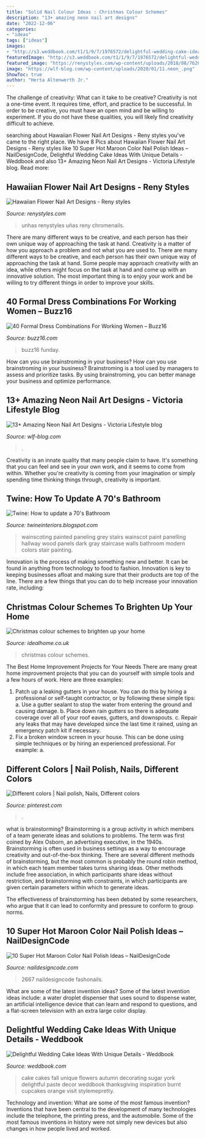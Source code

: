 ```yaml
---
title: "Solid Nail Colour Ideas : Christmas Colour Schemes"
description: "13+ amazing neon nail art designs"
date: "2022-12-06"
categories:
- "ideas"
tags: ["ideas"]
images:
- "http://s3.weddbook.com/t1/1/9/7/1976572/delightful-wedding-cake-ideas-with-unique-details.jpg"
featuredImage: "http://s3.weddbook.com/t1/1/9/7/1976572/delightful-wedding-cake-ideas-with-unique-details.jpg"
featured_image: "https://renystyles.com/wp-content/uploads/2018/08/7620286053b580af64c24af30fffdabd.jpg"
image: "https://wlf-blog.com/wp-content/uploads/2020/01/11.neon_.png"
ShowToc: true
author: "Herta Altenwerth Jr."
---
```



The challenge of creativity: What can it take to be creative?
Creativity is not a one-time event. It requires time, effort, and practice to be successful. In order to be creative, you must have an open mind and be willing to experiment. If you do not have these qualities, you will likely find creativity difficult to achieve.

	

		
searching about Hawaiian Flower Nail Art Designs - Reny styles you've came to the right place. We have 8 Pics about Hawaiian Flower Nail Art Designs - Reny styles like 10 Super Hot Maroon Color Nail Polish Ideas – NailDesignCode, Delightful Wedding Cake Ideas With Unique Details - Weddbook and also 13+ Amazing Neon Nail Art Designs - Viсtoria Lifestyle blog. Read more:
		
    
## Hawaiian Flower Nail Art Designs - Reny Styles

<img loading=lazy src="https://renystyles.com/wp-content/uploads/2018/08/7620286053b580af64c24af30fffdabd.jpg" onerror="this.onerror=null;this.src='https://tse3.mm.bing.net/th?id=OIP.vpwZlzPhRsmhq6kt7PkxjQHaKD&amp;pid=15.1';" alt="Hawaiian Flower Nail Art Designs - Reny styles">

_Source: renystyles.com_

>unhas renystyles uñas reny chromenails. 

	

There are many different ways to be creative, and each person has their own unique way of approaching the task at hand.
Creativity is a matter of how you approach a problem and not what you are used to. There are many different ways to be creative, and each person has their own unique way of approaching the task at hand. Some people may approach creativity with an idea, while others might focus on the task at hand and come up with an innovative solution. The most important thing is to enjoy your work and be willing to try different things in order to improve your skills.

    
## 40 Formal Dress Combinations For Working Women – Buzz16

<img loading=lazy src="https://buzz16.com/wp-content/uploads/2018/11/Formal-Dress-Combinations-For-Working-Women16.jpg" onerror="this.onerror=null;this.src='https://tse1.mm.bing.net/th?id=OIP.FGDnMgYnImqh4bHG5XrvfgHaMK&amp;pid=15.1';" alt="40 Formal Dress Combinations For Working Women – Buzz16">

_Source: buzz16.com_

>buzz16 funday. 

	

How can you use brainstroming in your business?
How can you use brainstroming in your business? Brainstroming is a tool used by managers to assess and prioritize tasks. By using brainstroming, you can better manage your business and optimize performance.

    
## 13+ Amazing Neon Nail Art Designs - Viсtoria Lifestyle Blog

<img loading=lazy src="https://wlf-blog.com/wp-content/uploads/2020/01/11.neon_.png" onerror="this.onerror=null;this.src='https://tse3.mm.bing.net/th?id=OIP.jCFT5JMZYxu0POMUXzAIvwHaLH&amp;pid=15.1';" alt="13+ Amazing Neon Nail Art Designs - Viсtoria Lifestyle blog">

_Source: wlf-blog.com_

>. 

	

Creativity is an innate quality that many people claim to have. It's something that you can feel and see in your own work, and it seems to come from within. Whether you're creativity is coming from your imagination or simply spending time thinking things through, creativity is important.

    
## Twine: How To Update A 70&#039;s Bathroom

<img loading=lazy src="http://3.bp.blogspot.com/-VUylkwThchQ/UXBzU2nl2tI/AAAAAAAACBY/PxEndInubTQ/s640/168744317258203081_Rp1v9wwu_f.jpg" onerror="this.onerror=null;this.src='https://tse2.mm.bing.net/th?id=OIP.64XHOw2Gj_HgaRMHvHKqMwHaJ2&amp;pid=15.1';" alt="Twine: How to update a 70&#039;s Bathroom">

_Source: twineinteriors.blogspot.com_

>wainscoting painted paneling grey stairs wainscot paint panelling hallway wood panels dark gray staircase walls bathroom modern colors stair painting. 

	

Innovation is the process of making something new and better. It can be found in anything from technology to food to fashion. Innovation is key to keeping businesses afloat and making sure that their products are top of the line. There are a few things that you can do to help increase your innovation rate, including:

    
## Christmas Colour Schemes To Brighten Up Your Home

<img loading=lazy src="https://ksassets.timeincuk.net/wp/uploads/sites/56/2015/10/Picture-127.jpg" onerror="this.onerror=null;this.src='https://tse4.mm.bing.net/th?id=OIP.0j6d12c5vnhFqkXhN3NUawHaIK&amp;pid=15.1';" alt="Christmas colour schemes to brighten up your home">

_Source: idealhome.co.uk_

>christmas colour schemes. 

	

The Best Home Improvement Projects for Your Needs
There are many great home improvement projects that you can do yourself with simple tools and a few hours of work. Here are three examples: 
1. Patch up a leaking gutters in your house. You can do this by hiring a professional or self-taught contractor, or by following these simple tips: 
a. Use a gutter sealant to stop the water from entering the ground and causing damage. 
b. Place down rain gutters so there is adequate coverage over all of your roof eaves, gutters, and downspouts. 
c. Repair any leaks that may have developed since the last time it rained, using an emergency patch kit if necessary.
2. Fix a broken window screen in your house. This can be done using simple techniques or by hiring an experienced professional. For example: 
a.

    
## Different Colors | Nail Polish, Nails, Different Colors

<img loading=lazy src="https://i.pinimg.com/736x/73/1b/c1/731bc1f9b55559d3d60e22cf89ff077b--colors.jpg" onerror="this.onerror=null;this.src='https://tse3.mm.bing.net/th?id=OIP.8HZPU4bCbexXZp_leObkNwHaLH&amp;pid=15.1';" alt="Different colors | Nail polish, Nails, Different colors">

_Source: pinterest.com_

>. 

	

what is brainstorming?
Brainstorming is a group activity in which members of a team generate ideas and solutions to problems. The term was first coined by Alex Osborn, an advertising executive, in the 1940s. Brainstorming is often used in business settings as a way to encourage creativity and out-of-the-box thinking. 
There are several different methods of brainstorming, but the most common is probably the round robin method, in which each team member takes turns sharing ideas. Other methods include free association, in which participants share ideas without restriction, and brainstorming with constraints, in which participants are given certain parameters within which to generate ideas. 

The effectiveness of brainstorming has been debated by some researchers, who argue that it can lead to conformity and pressure to conform to group norms.

    
## 10 Super Hot Maroon Color Nail Polish Ideas – NailDesignCode

<img loading=lazy src="https://naildesigncode.com/wp-content/uploads/2017/09/maroon-nail.jpg" onerror="this.onerror=null;this.src='https://tse1.mm.bing.net/th?id=OIP.9KimoFtwJSdYxBYPp71olgHaHd&amp;pid=15.1';" alt="10 Super Hot Maroon Color Nail Polish Ideas – NailDesignCode">

_Source: naildesigncode.com_

>2667 naildesigncode fashonails. 

	

What are some of the latest invention ideas?
Some of the latest invention ideas include: a water droplet dispenser that uses sound to dispense water, an artificial intelligence device that can learn and respond to questions, and a flat-screen television with an extra large color display.

    
## Delightful Wedding Cake Ideas With Unique Details - Weddbook

<img loading=lazy src="http://s3.weddbook.com/t1/1/9/7/1976572/delightful-wedding-cake-ideas-with-unique-details.jpg" onerror="this.onerror=null;this.src='https://tse4.mm.bing.net/th?id=OIP.nRalYs2snXPIxY4y_MiPKgHaLH&amp;pid=15.1';" alt="Delightful Wedding Cake Ideas With Unique Details - Weddbook">

_Source: weddbook.com_

>cake cakes fall unique flowers autumn decorating sugar york delightful paste decor weddbook thanksgiving inspiration burnt cupcakes orange visit stylemepretty. 

	

Technology and invention: What are some of the most famous invention?
Inventions that have been central to the development of many technologies include the telephone, the printing press, and the automobile. Some of the most famous inventions in history were not simply new devices but also changes in how people lived and worked.

